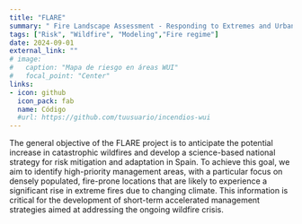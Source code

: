 ```yaml
---
title: "FLARE"
summary: " Fire Landscape Assessment - Responding to Extremes and Urban Expansion in Spain"
tags: ["Risk", "Wildfire", "Modeling","Fire regime"]
date: 2024-09-01
external_link: ""
# image:
#   caption: "Mapa de riesgo en áreas WUI"
#   focal_point: "Center"
links:
- icon: github
  icon_pack: fab
  name: Código
  #url: https://github.com/tuusuario/incendios-wui
---
```


The general objective of the FLARE project is to anticipate the potential increase in catastrophic wildfires and develop a science-based national strategy for risk mitigation and adaptation in Spain. To achieve this goal, we aim to identify high-priority management areas, with a particular focus on densely populated, fire-prone locations that are likely to experience a significant rise in extreme fires due to changing climate. This information is critical for the development of short-term accelerated management strategies aimed at addressing the ongoing wildfire crisis. 